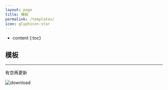 ```yaml
---
layout: page
title: 模板
permalink: /templates/
icon: glyphicon-star
---
```


* content
{:toc}

## 模板

----

有空再更新

![download](https://github.com/neutraltone/awesome-stock-resources/blob/master/img/splash.jpg?raw=true)
